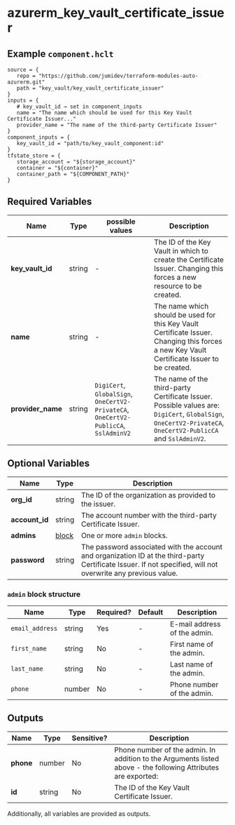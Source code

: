 # azurerm_key_vault_certificate_issuer



## Example `component.hclt`

```hcl
source = {
   repo = "https://github.com/jumidev/terraform-modules-auto-azurerm.git"   
   path = "key_vault/key_vault_certificate_issuer"   
}
inputs = {
   # key_vault_id → set in component_inputs
   name = "The name which should be used for this Key Vault Certificate Issuer..."   
   provider_name = "The name of the third-party Certificate Issuer"   
}
component_inputs = {
   key_vault_id = "path/to/key_vault_component:id"   
}
tfstate_store = {
   storage_account = "${storage_account}"   
   container = "${container}"   
   container_path = "${COMPONENT_PATH}"   
}
```

## Required Variables

| Name | Type |  possible values |  Description |
| ---- | --------- |  ----------- | ----------- |
| **key_vault_id** | string |  -  |  The ID of the Key Vault in which to create the Certificate Issuer. Changing this forces a new resource to be created. | 
| **name** | string |  -  |  The name which should be used for this Key Vault Certificate Issuer. Changing this forces a new Key Vault Certificate Issuer to be created. | 
| **provider_name** | string |  `DigiCert`, `GlobalSign`, `OneCertV2-PrivateCA`, `OneCertV2-PublicCA`, `SslAdminV2`  |  The name of the third-party Certificate Issuer. Possible values are: `DigiCert`, `GlobalSign`, `OneCertV2-PrivateCA`, `OneCertV2-PublicCA` and `SslAdminV2`. | 

## Optional Variables

| Name | Type |  Description |
| ---- | --------- |  ----------- |
| **org_id** | string |  The ID of the organization as provided to the issuer. | 
| **account_id** | string |  The account number with the third-party Certificate Issuer. | 
| **admins** | [block](#admin-block-structure) |  One or more `admin` blocks. | 
| **password** | string |  The password associated with the account and organization ID at the third-party Certificate Issuer. If not specified, will not overwrite any previous value. | 

### `admin` block structure

| Name | Type | Required? | Default | Description |
| ---- | ---- | --------- | ------- | ----------- |
| `email_address` | string | Yes | - | E-mail address of the admin. |
| `first_name` | string | No | - | First name of the admin. |
| `last_name` | string | No | - | Last name of the admin. |
| `phone` | number | No | - | Phone number of the admin. |



## Outputs

| Name | Type | Sensitive? | Description |
| ---- | ---- | --------- | --------- |
| **phone** | number | No  | Phone number of the admin. In addition to the Arguments listed above - the following Attributes are exported: | 
| **id** | string | No  | The ID of the Key Vault Certificate Issuer. | 

Additionally, all variables are provided as outputs.
